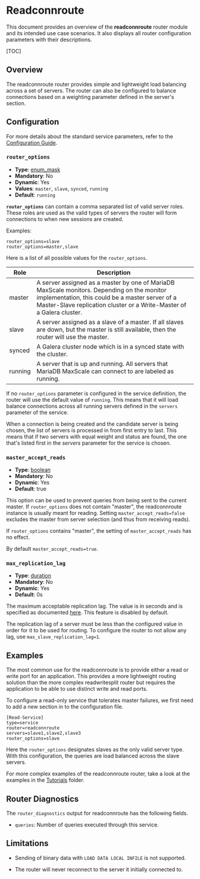 # Readconnroute

This document provides an overview of the **readconnroute** router module
and its intended use case scenarios. It also displays all router
configuration parameters with their descriptions.

[TOC]

## Overview

The readconnroute router provides simple and lightweight load balancing
across a set of servers. The router can also be configured to balance
connections based on a weighting parameter defined in the server's section.

## Configuration

For more details about the standard service parameters, refer to the
[Configuration Guide](../Getting-Started/Configuration-Guide.md).

### `router_options`

- **Type**: [enum_mask](../Getting-Started/Configuration-Guide.md#enumerations)
- **Mandatory**: No
- **Dynamic**: Yes
- **Values**: `master`, `slave`, `synced`, `running`
- **Default**: `running`

**`router_options`** can contain a comma separated list of valid server
roles. These roles are used as the valid types of servers the router will
form connections to when new sessions are created.

Examples:
```
router_options=slave
router_options=master,slave
```
Here is a list of all possible values for the `router_options`.

Role|Description
------|---------
master|A server assigned as a master by one of MariaDB MaxScale monitors. Depending on the monitor implementation, this could be a master server of a Master-Slave replication cluster or a Write-Master of a Galera cluster.
slave|A server assigned as a slave of a master. If all slaves are down, but the master is still available, then the router will use the master.
synced| A Galera cluster node which is in a synced state with the cluster.
running|A server that is up and running. All servers that MariaDB MaxScale can connect to are labeled as running.

If no `router_options` parameter is configured in the service definition,
the router will use the default value of `running`. This means that it will
load balance connections across all running servers defined in the `servers`
parameter of the service.

When a connection is being created and the candidate server is being chosen,
the list of servers is processed in from first entry to last. This means
that if two servers with equal weight and status are found, the one that's
listed first in the _servers_ parameter for the service is chosen.

### `master_accept_reads`

- **Type**: [boolean](../Getting-Started/Configuration-Guide.md#booleans)
- **Mandatory**: No
- **Dynamic**: Yes
- **Default**: true

This option can be used to prevent queries from being sent to the current master.
If `router_options` does not contain "master", the readconnroute instance is
usually meant for reading. Setting `master_accept_reads=false` excludes the master
from server selection (and thus from receiving reads).

If `router_options` contains "master", the setting of `master_accept_reads` has no effect.

By default `master_accept_reads=true`.

### `max_replication_lag`

- **Type**: [duration](../Getting-Started/Configuration-Guide.md#durations)
- **Mandatory**: No
- **Dynamic**: Yes
- **Default**: 0s

The maximum acceptable replication lag. The value is in seconds and is specified
as documented [here](../Getting-Started/Configuration-Guide.md#durations). This
feature is disabled by default.

The replication lag of a server must be less than the configured value in order
for it to be used for routing. To configure the router to not allow any lag, use
`max_slave_replication_lag=1`.

## Examples

The most common use for the readconnroute is to provide either a read or
write port for an application. This provides a more lightweight routing
solution than the more complex readwritesplit router but requires the
application to be able to use distinct write and read ports.

To configure a read-only service that tolerates master failures, we first
need to add a new section in to the configuration file.

```
[Read-Service]
type=service
router=readconnroute
servers=slave1,slave2,slave3
router_options=slave
```

Here the `router_options` designates slaves as the only valid server
type. With this configuration, the queries are load balanced across the
slave servers.

For more complex examples of the readconnroute router, take a look at the
examples in the [Tutorials](../Tutorials) folder.

## Router Diagnostics

The `router_diagnostics` output for readconnroute has the following fields.

* `queries`: Number of queries executed through this service.

## Limitations

* Sending of binary data with `LOAD DATA LOCAL INFILE` is not supported.

* The router will never reconnect to the server it initially connected to.
